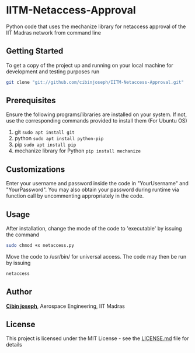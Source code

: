 # IITM-Netaccess-Approval
Python code that uses the mechanize library for netaccess approval of the IIT Madras network from command line

## Getting Started
To get a copy of the project up and running on your local machine for development and testing purposes run
```sh
git clone "git://github.com/cibinjoseph/IITM-Netaccess-Approval.git"
```

## Prerequisites
Ensure the following programs/libraries are installed on your system. If not, use the corresponding commands provided to install them (For Ubuntu OS) 
1. git `sudo apt install git`
2. python `sudo apt install python-pip`
3. pip `sudo apt install pip`
4. mechanize library for Python `pip install mechanize`

## Customizations
Enter your username and password inside the code in "YourUsername" and "YourPassword". You may also obtain your password during runtime via function call by uncommenting appropriately in the code.

## Usage
After installation, change the mode of the code to 'executable' by issuing the command
```sh
sudo chmod +x netaccess.py
```

Move the code to /usr/bin/ for universal access. The code may then be run by issuing
```sh
netaccess
```

## Author
[**Cibin joseph**](https://github.com/cibinjoseph/), Aerospace Engineering, IIT Madras

## License
This project is licensed under the MIT License - see the [LICENSE.md](LICENSE.md) file for details
